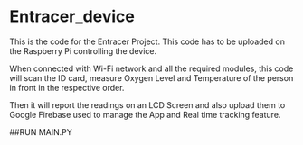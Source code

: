 # Entracer_device
This is the code for the Entracer Project. This code has to be uploaded on the Raspberry Pi controlling the device.

When connected with Wi-Fi network and all the required modules, this code will scan the ID card, measure Oxygen Level and Temperature of the person in front in the respective order. 

Then it will report the readings on an LCD Screen and also upload them to Google Firebase used to manage the App and Real time tracking feature. 

##RUN MAIN.PY

